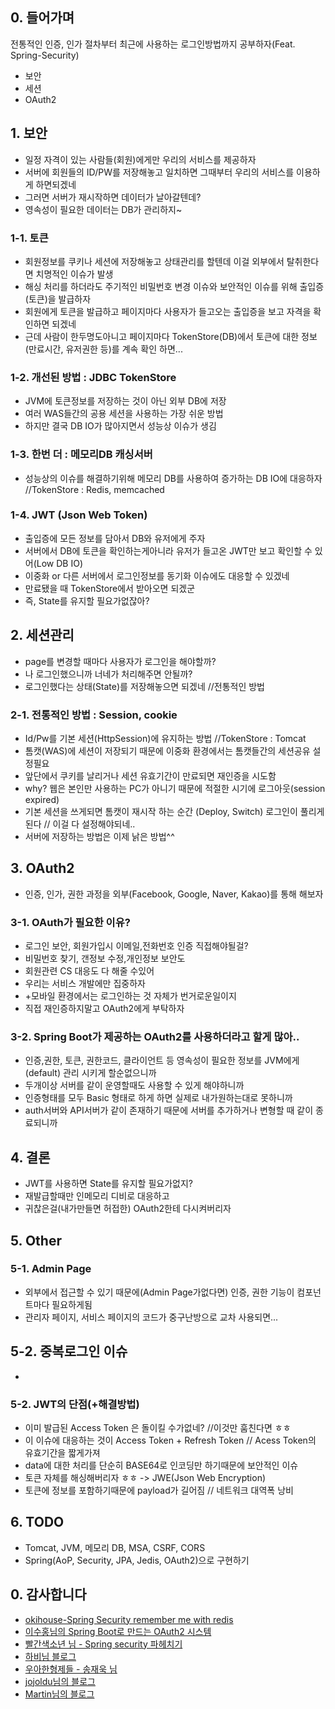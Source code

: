 ## 0. 들어가며  
 전통적인 인증, 인가 절차부터 최근에 사용하는 로그인방법까지 공부하자(Feat. Spring-Security)
 - 보안
 - 세션 
 - OAuth2
 
## 1. 보안
- 일정 자격이 있는 사람들(회원)에게만 우리의 서비스를 제공하자
- 서버에 회원들의 ID/PW를 저장해놓고 일치하면 그때부터 우리의 서비스를 이용하게 하면되겠네
- 그러면 서버가 재시작하면 데이터가 날아갈텐데?
- 영속성이 필요한 데이터는 DB가 관리하지~

### 1-1. 토큰
- 회원정보를 쿠키나 세션에 저장해놓고 상태관리를 할텐데 이걸 외부에서 탈취한다면 치명적인 이슈가 발생
- 해싱 처리를 하더라도 주기적인 비밀번호 변경 이슈와 보안적인 이슈를 위해 출입증(토큰)을 발급하자
- 회원에게 토큰을 발급하고 페이지마다 사용자가 들고오는 출입증을 보고 자격을 확인하면 되겠네
- 근데 사람이 한두명도아니고 페이지마다 TokenStore(DB)에서 토큰에 대한 정보(만료시간, 유저권한 등)를 계속 확인 하면...

### 1-2. 개선된 방법 : JDBC TokenStore
- JVM에 토큰정보를 저장하는 것이 아닌 외부 DB에 저장
- 여러 WAS들간의 공용 세션을 사용하는 가장 쉬운 방법
- 하지만 결국 DB IO가 많아지면서 성능상 이슈가 생김

### 1-3. 한번 더 : 메모리DB 캐싱서버
- 성능상의 이슈를 해결하기위해 메모리 DB를 사용하여 증가하는 DB IO에 대응하자 //TokenStore : Redis, memcached

### 1-4. JWT (Json Web Token)
- 출입증에 모든 정보를 담아서 DB와 유저에게 주자
- 서버에서 DB에 토큰을 확인하는게아니라 유저가 들고온 JWT만 보고 확인할 수 있어(Low DB IO)
- 이중화 or 다른 서버에서 로그인정보를 동기화 이슈에도 대응할 수 있겠네
- 만료됐을 때 TokenStore에서 받아오면 되겠군
- 즉, State를 유지할 필요가없잖아?

 
## 2. 세션관리
- page를 변경할 때마다 사용자가 로그인을 해야할까?
- 나 로그인했으니까 너네가 처리해주면 안될까?
- 로그인했다는 상태(State)를 저장해놓으면 되겠네 //전통적인 방법
 
### 2-1. 전통적인 방법 : Session, cookie
- Id/Pw를 기본 세션(HttpSession)에 유지하는 방법 //TokenStore : Tomcat
- 톰캣(WAS)에 세션이 저장되기 때문에 이중화 환경에서는 톰캣들간의 세션공유 설정필요
- 앞단에서 쿠키를 날리거나 세션 유효기간이 만료되면 재인증을 시도함
- why? 웹은 본인만 사용하는 PC가 아니기 때문에 적절한 시기에 로그아웃(session expired)
- 기본 세션을 쓰게되면 톰캣이 재시작 하는 순간 (Deploy, Switch) 로그인이 풀리게 된다 // 이걸 다 설정해야되네..
- 서버에 저장하는 방법은 이제 낡은 방법^^


## 3. OAuth2
- 인증, 인가, 권한 과정을 외부(Facebook, Google, Naver, Kakao)를 통해 해보자

### 3-1. OAuth가 필요한 이유?
- 로그인 보안, 회원가입시 이메일,전화번호 인증 직접해야될걸?
- 비밀번호 찾기, 갠정보 수정,개인정보 보안도
- 회원관련 CS 대응도 다 해줄 수있어
- 우리는 서비스 개발에만 집중하자
- +모바일 환경에서는 로그인하는 것 자체가 번거로운일이지
- 직접 재인증하지말고 OAuth2에게 부탁하자

### 3-2. Spring Boot가 제공하는 OAuth2를 사용하더라고 할게 많아..
 - 인증,권한, 토큰, 권한코드, 클라이언트 등 영속성이 필요한 정보를 JVM에게(default) 관리 시키게 할순없으니까
 - 두개이상 서버를 같이 운영할때도 사용할 수 있게 해야하니까
 - 인증형태를 모두 Basic 형태로 하게 하면 실제로 내가원하는대로 못하니까
 - auth서버와 API서버가 같이 존재하기 때문에 서버를 추가하거나 변형할 때 같이 종료되니까

## 4. 결론
- JWT를 사용하면 State를 유지할 필요가없지?
- 재발급할때만 인메모리 디비로 대응하고
- 귀찮은걸(내가만들면 허접한) OAuth2한테 다시켜버리자

## 5. Other 

### 5-1. Admin Page
- 외부에서 접근할 수 있기 때문에(Admin Page가없다면) 인증, 권한 기능이 컴포넌트마다 필요하게됨
- 관리자 페이지, 서비스 페이지의 코드가 중구난방으로 교차 사용되면...

## 5-2. 중복로그인 이슈
- 

### 5-2. JWT의 단점(+해결방법)
- 이미 발급된 Access Token 은 돌이킬 수가없네? //이것만 훔친다면 ㅎㅎ
- 이 이슈에 대응하는 것이 Access Token + Refresh Token // Acess Token의 유효기간을 짧게가져
- data에 대한 처리를 단순히 BASE64로 인코딩만 하기때문에 보안적인 이슈
- 토큰 자체를 해싱해버리자 ㅎㅎ -> JWE(Json Web Encryption)
- 토큰에 정보를 포함하기때문에 payload가 길어짐 // 네트워크 대역폭 낭비

## 6. TODO
- Tomcat, JVM, 메모리 DB, MSA, CSRF, CORS
- Spring(AoP, Security, JPA, Jedis, OAuth2)으로 구현하기

## 0. 감사합니다
- [okihouse-Spring Security remember me with redis](https://okihouse.tistory.com/entry/Spring-Security-remember-me-with-redis) 
- [이수홍님의 Spring Boot로 만드는 OAuth2 시스템](https://brunch.co.kr/@sbcoba#articles)
- [빨간색소년 님 - Spring security 파헤치기](https://sjh836.tistory.com/165)
- [하비님 블로그](https://haviyj.tistory.com/38)
- [우아한형제들 - 송재욱 님](http://woowabros.github.io/experience/2019/03/05/aop-oauth2-redis.html)
- [jojoldu님의 블로그](https://jojoldu.tistory.com/170)
- [Martin님의 블로그](https://blog.martinwork.co.kr/theory/2018/09/26/what-is-jwt-token.html)
